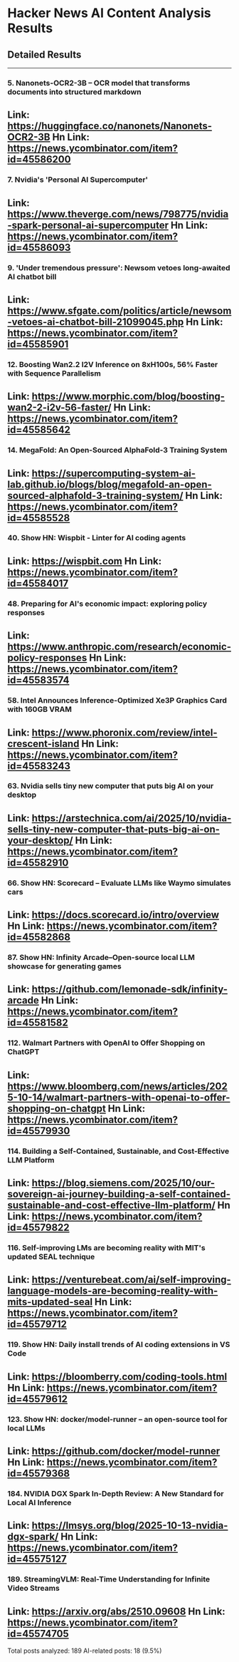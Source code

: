 # Hacker News AI Content Analysis Results

## Detailed Results

------
### 5. Nanonets-OCR2-3B – OCR model that transforms documents into structured markdown
Link: https://huggingface.co/nanonets/Nanonets-OCR2-3B
Hn Link: https://news.ycombinator.com/item?id=45586200
------
### 7. Nvidia's 'Personal AI Supercomputer'
Link: https://www.theverge.com/news/798775/nvidia-spark-personal-ai-supercomputer
Hn Link: https://news.ycombinator.com/item?id=45586093
------
### 9. 'Under tremendous pressure': Newsom vetoes long-awaited AI chatbot bill
Link: https://www.sfgate.com/politics/article/newsom-vetoes-ai-chatbot-bill-21099045.php
Hn Link: https://news.ycombinator.com/item?id=45585901
------
### 12. Boosting Wan2.2 I2V Inference on 8xH100s, 56% Faster with Sequence Parallelism
Link: https://www.morphic.com/blog/boosting-wan2-2-i2v-56-faster/
Hn Link: https://news.ycombinator.com/item?id=45585642
------
### 14. MegaFold: An Open-Sourced AlphaFold-3 Training System
Link: https://supercomputing-system-ai-lab.github.io/blogs/blog/megafold-an-open-sourced-alphafold-3-training-system/
Hn Link: https://news.ycombinator.com/item?id=45585528
------
### 40. Show HN: Wispbit - Linter for AI coding agents
Link: https://wispbit.com
Hn Link: https://news.ycombinator.com/item?id=45584017
------
### 48. Preparing for AI's economic impact: exploring policy responses
Link: https://www.anthropic.com/research/economic-policy-responses
Hn Link: https://news.ycombinator.com/item?id=45583574
------
### 58. Intel Announces Inference-Optimized Xe3P Graphics Card with 160GB VRAM
Link: https://www.phoronix.com/review/intel-crescent-island
Hn Link: https://news.ycombinator.com/item?id=45583243
------
### 63. Nvidia sells tiny new computer that puts big AI on your desktop
Link: https://arstechnica.com/ai/2025/10/nvidia-sells-tiny-new-computer-that-puts-big-ai-on-your-desktop/
Hn Link: https://news.ycombinator.com/item?id=45582910
------
### 66. Show HN: Scorecard – Evaluate LLMs like Waymo simulates cars
Link: https://docs.scorecard.io/intro/overview
Hn Link: https://news.ycombinator.com/item?id=45582868
------
### 87. Show HN: Infinity Arcade–Open-source local LLM showcase for generating games
Link: https://github.com/lemonade-sdk/infinity-arcade
Hn Link: https://news.ycombinator.com/item?id=45581582
------
### 112. Walmart Partners with OpenAI to Offer Shopping on ChatGPT
Link: https://www.bloomberg.com/news/articles/2025-10-14/walmart-partners-with-openai-to-offer-shopping-on-chatgpt
Hn Link: https://news.ycombinator.com/item?id=45579930
------
### 114. Building a Self-Contained, Sustainable, and Cost-Effective LLM Platform
Link: https://blog.siemens.com/2025/10/our-sovereign-ai-journey-building-a-self-contained-sustainable-and-cost-effective-llm-platform/
Hn Link: https://news.ycombinator.com/item?id=45579822
------
### 116. Self-improving LMs are becoming reality with MIT's updated SEAL technique
Link: https://venturebeat.com/ai/self-improving-language-models-are-becoming-reality-with-mits-updated-seal
Hn Link: https://news.ycombinator.com/item?id=45579712
------
### 119. Show HN: Daily install trends of AI coding extensions in VS Code
Link: https://bloomberry.com/coding-tools.html
Hn Link: https://news.ycombinator.com/item?id=45579612
------
### 123. Show HN: docker/model-runner – an open-source tool for local LLMs
Link: https://github.com/docker/model-runner
Hn Link: https://news.ycombinator.com/item?id=45579368
------
### 184. NVIDIA DGX Spark In-Depth Review: A New Standard for Local AI Inference
Link: https://lmsys.org/blog/2025-10-13-nvidia-dgx-spark/
Hn Link: https://news.ycombinator.com/item?id=45575127
------
### 189. StreamingVLM: Real-Time Understanding for Infinite Video Streams
Link: https://arxiv.org/abs/2510.09608
Hn Link: https://news.ycombinator.com/item?id=45574705
------
Total posts analyzed: 189
AI-related posts: 18 (9.5%)

